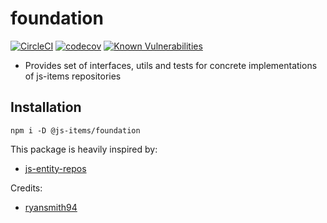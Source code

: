 # foundation
[![CircleCI](https://circleci.com/gh/js-items/foundation.svg?style=svg)](https://circleci.com/gh/js-items/foundation)
[![codecov](https://codecov.io/gh/js-items/foundation/branch/master/graph/badge.svg)](https://codecov.io/gh/js-items/foundation)
[![Known Vulnerabilities](https://snyk.io/test/github/js-items/foundation/badge.svg?targetFile=package.json)](https://snyk.io/test/github/js-items/foundation?targetFile=package.json)

- Provides set of interfaces, utils and tests for concrete implementations of js-items repositories

## Installation
`npm i -D @js-items/foundation`

This package is heavily inspired by:
- [js-entity-repos](https://github.com/js-entity-repos)

Credits:
- [ryansmith94](https://github.com/ryansmith94)
